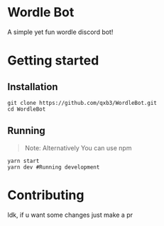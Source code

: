 # Wordle Bot

A simple yet fun wordle discord bot!

# Getting started

## Installation
```
git clone https://github.com/qxb3/WordleBot.git
cd WordleBot
```

## Running

> Note: Alternatively You can use npm

```
yarn start
yarn dev #Running development
```

# Contributing
Idk, if u want some changes just make a pr
